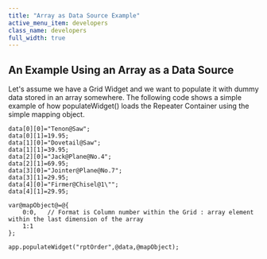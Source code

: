 ```yaml
---
title: "Array as Data Source Example"
active_menu_item: developers
class_name: developers
full_width: true
---
```



## An Example Using an Array as a Data Source

Let's assume we have a Grid Widget and we want to populate it with dummy data stored in an array somewhere. The following code shows a simple example of how populateWidget() loads the Repeater Container using the simple mapping object.

    data[0][0]="Tenon@Saw";
    data[0][1]=19.95;
    data[1][0]="Dovetail@Saw";
    data[1][1]=39.95;
    data[2][0]="Jack@Plane@No.4";
    data[2][1]=69.95;
    data[3][0]="Jointer@Plane@No.7";
    data[3][1]=29.95;
    data[4][0]="Firmer@Chisel@1\"";
    data[4][1]=29.95;
        
    var@mapObject@=@{
        0:0,   // Format is Column number within the Grid : array element within the last dimension of the array
        1:1
    };
     
    app.populateWidget("rptOrder",@data,@mapObject);
     
     
   

